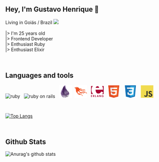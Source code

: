 ## Hey, I'm Gustavo Henrique 👋

  Living in Goiás / Brazil <img src="https://raw.githubusercontent.com/stevenrskelton/flag-icon/master/png/16/country-4x3/br.png"><br /><br />
  |> I'm 25 years old <br />
  |> Frontend Developer <br />
  |> Enthusiast Ruby<br />
  |> Enthusiast Elixir


<br />

## Languages and tools

<img alt="ruby" height="40" src="https://upload.wikimedia.org/wikipedia/commons/thumb/7/73/Ruby_logo.svg/260px-Ruby_logo.svg.png"> &nbsp;
<img alt="ruby on rails" height="40" src="https://upload.wikimedia.org/wikipedia/commons/thumb/6/62/Ruby_On_Rails_Logo.svg/1280px-Ruby_On_Rails_Logo.svg.png"> &nbsp;
<img alt="elixir" height="40" src="https://raw.githubusercontent.com/devicons/devicon/master/icons/elixir/elixir-original.svg">&nbsp;
<img alt="phoenix" height="40" src="https://raw.githubusercontent.com/devicons/devicon/master/icons/phoenix/phoenix-original.svg"> &nbsp;
<img alt="erlang" height="40" src="https://raw.githubusercontent.com/devicons/devicon/master/icons/erlang/erlang-plain-wordmark.svg"> &nbsp;
<img alt="html5" height="40" src="https://raw.githubusercontent.com/devicons/devicon/master/icons/html5/html5-original.svg"> &nbsp;
<img alt="css3" height="40" src="https://raw.githubusercontent.com/devicons/devicon/master/icons/css3/css3-original.svg"> &nbsp;
<img alt="javascript" height="40" src="https://raw.githubusercontent.com/devicons/devicon/master/icons/javascript/javascript-original.svg"> &nbsp;


<br />

[![Top Langs](https://github-readme-stats.vercel.app/api/top-langs/?username=guskcoder&layout=compact&show_icons=true&theme=radical)](https://github.com/guskcoder/github-readme-stats)


<br />

## Github Stats

![Anurag's github stats](https://github-readme-stats.vercel.app/api?username=guskcoder&show_icons=true&theme=radical)

